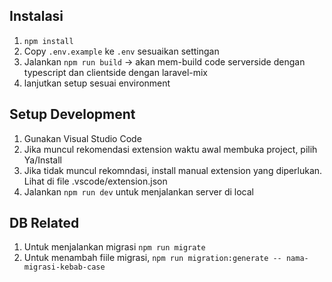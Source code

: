 
## Instalasi

1. `npm install`
1. Copy `.env.example` ke `.env`
    sesuaikan settingan
1. Jalankan `npm run build` -> akan mem-build code serverside dengan typescript dan clientside dengan laravel-mix
1. lanjutkan setup sesuai environment

## Setup Development

1. Gunakan Visual Studio Code
1. Jika muncul rekomendasi extension waktu awal membuka project, pilih Ya/Install
1. Jika tidak muncul rekomndasi, install manual extension yang diperlukan. Lihat di file .vscode/extension.json
1. Jalankan `npm run dev` untuk menjalankan server di local

## DB Related

1. Untuk menjalankan migrasi `npm run migrate`
1. Untuk menambah fiile migrasi, `npm run migration:generate -- nama-migrasi-kebab-case`
